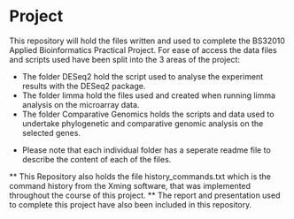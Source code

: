 Project
=======
This repository will hold the files written and used to complete the BS32010 Applied Bioinformatics Practical Project.
For ease of access the data files and scripts used have been split into the 3 areas of the project:
* The folder DESeq2 hold the script used to analyse the experiment results with the DESeq2 package.
* The folder limma hold the files used and created when running limma analysis on the microarray data.
* The folder Comparative Genomics holds the scripts and data used to undertake phylogenetic and comparative genomic analysis on the selected genes.

- Please note that each individual folder has a seperate readme file to describe the content of each of the files.

** This Repository also holds the file history_commands.txt which is the command history from the Xming software, that was implemented throughout the course of this project.
** The report and presentation used to complete this project have also been included in this repository.
